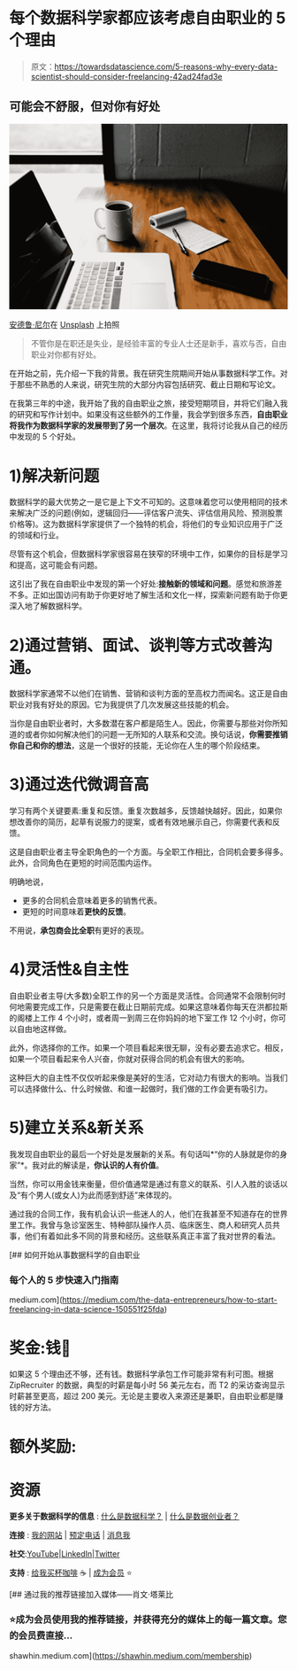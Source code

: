 # 每个数据科学家都应该考虑自由职业的 5 个理由

> 原文：<https://towardsdatascience.com/5-reasons-why-every-data-scientist-should-consider-freelancing-42ad24fad3e>

## 可能会不舒服，但对你有好处

![](img/98aa4ce332a0177c2430013236854bc5.png)

[安德鲁·尼尔](https://unsplash.com/@andrewtneel?utm_source=medium&utm_medium=referral)在 [Unsplash](https://unsplash.com?utm_source=medium&utm_medium=referral) 上拍照

> 不管你是在职还是失业，是经验丰富的专业人士还是新手，喜欢与否，自由职业对你都有好处。

在开始之前，先介绍一下我的背景。我在研究生院期间开始从事数据科学工作。对于那些不熟悉的人来说，研究生院的大部分内容包括研究、截止日期和写论文。

在我第三年的中途，我开始了我的自由职业之旅，接受短期项目，并将它们融入我的研究和写作计划中。如果没有这些额外的工作量，我会学到很多东西，**自由职业将我作为数据科学家的发展带到了另一个层次**。在这里，我将讨论我从自己的经历中发现的 5 个好处。

# 1)解决新问题

数据科学的最大优势之一是它是上下文不可知的。这意味着您可以使用相同的技术来解决广泛的问题(例如，逻辑回归——评估客户流失、评估信用风险、预测股票价格等)。这为数据科学家提供了一个独特的机会，将他们的专业知识应用于广泛的领域和行业。

尽管有这个机会，但数据科学家很容易在狭窄的环境中工作，如果你的目标是学习和提高，这可能会有问题。

这引出了我在自由职业中发现的第一个好处:**接触新的领域和问题**。感觉和旅游差不多。正如出国访问有助于你更好地了解生活和文化一样，探索新问题有助于你更深入地了解数据科学。

# **2)通过营销、面试、谈判等方式改善沟通。**

数据科学家通常不以他们在销售、营销和谈判方面的至高权力而闻名。这正是自由职业对我有好处的原因。它为我提供了几次发展这些技能的机会。

当你是自由职业者时，大多数潜在客户都是陌生人。因此，你需要与那些对你所知道的或者你如何解决他们的问题一无所知的人联系和交流。换句话说，**你需要推销你自己和你的想法**，这是一个很好的技能，无论你在人生的哪个阶段结束。

# **3)通过迭代微调音高**

学习有两个关键要素:重复和反馈。重复次数越多，反馈越快越好。因此，如果你想改善你的简历，起草有说服力的提案，或者有效地展示自己，你需要代表和反馈。

这是自由职业者主导全职角色的一个方面。与全职工作相比，合同机会要多得多。此外，合同角色在更短的时间范围内运作。

明确地说，

*   更多的合同机会意味着更多的销售代表。
*   更短的时间意味着**更快的反馈**。

不用说，**承包商会比全职**有更好的表现。

# **4)灵活性&自主性**

自由职业者主导(大多数)全职工作的另一个方面是灵活性。合同通常不会限制何时何地需要完成工作，只是需要在截止日期前完成。如果这意味着你每天在洪都拉斯的阁楼上工作 4 个小时，或者周一到周三在你妈妈的地下室工作 12 个小时，你可以自由地这样做。

此外，你选择你的工作。如果一个项目看起来很无聊，没有必要去追求它。相反，如果一个项目看起来令人兴奋，你就对获得合同的机会有很大的影响。

这种巨大的自主性不仅仅听起来像是美好的生活，它对动力有很大的影响。当我们可以选择做什么、什么时候做、和谁一起做时，我们做的工作会更有吸引力。

# **5)建立关系&新关系**

我发现自由职业的最后一个好处是发展新的关系。有句话叫*“你的人脉就是你的身家”*。我对此的解读是，**你认识的人有价值**。

当然，你可以用金钱来衡量，但价值通常是通过有意义的联系、引人入胜的谈话以及“有个男人(或女人)为此而感到舒适”来体现的。

通过我的合同工作，我有机会认识一些迷人的人，他们在我甚至不知道存在的世界里工作。我曾与急诊室医生、特种部队操作人员、临床医生、商人和研究人员共事，他们有着如此多不同的背景和经历。这些联系真正丰富了我对世界的看法。

[](https://medium.com/the-data-entrepreneurs/how-to-start-freelancing-in-data-science-150551f25fda) [## 如何开始从事数据科学的自由职业

### 每个人的 5 步快速入门指南

medium.com](https://medium.com/the-data-entrepreneurs/how-to-start-freelancing-in-data-science-150551f25fda) 

# 奖金:钱🤑

如果这 5 个理由还不够，还有钱。数据科学承包工作可能非常有利可图。根据 ZipRecruiter 的数据，典型的时薪是每小时 56 美元左右，而 T2 的采访查询显示时薪甚至更高，超过 200 美元。无论是主要收入来源还是兼职，自由职业都是赚钱的好方法。

# 额外奖励:

# 资源

**更多关于数据科学的信息** : [什么是数据科学？](https://shawhin.medium.com/what-is-data-science-6a2c02ce0573) | [什么是数据创业者？](https://medium.com/the-data-entrepreneurs/what-is-a-data-entrepreneur-ae0470bdac7b)

**连接** : [我的网站](https://shawhint.github.io/) | [预定电话](https://calendly.com/shawhintalebi) | [消息我](https://shawhint.github.io/connect.html)

**社交**:[YouTube](https://www.youtube.com/channel/UCa9gErQ9AE5jT2DZLjXBIdA)|[LinkedIn](https://www.linkedin.com/in/shawhintalebi/)|[Twitter](https://twitter.com/ShawhinT)

**支持** : [给我买杯咖啡](https://www.buymeacoffee.com/shawhint?source=about_page-------------------------------------) ☕️ | [成为会员](https://shawhin.medium.com/membership?source=about_page-------------------------------------) ⭐️

[](https://shawhin.medium.com/membership) [## 通过我的推荐链接加入媒体——肖文·塔莱比

### ⭐️成为会员使用我的推荐链接，并获得充分的媒体上的每一篇文章。您的会员费直接…

shawhin.medium.com](https://shawhin.medium.com/membership)